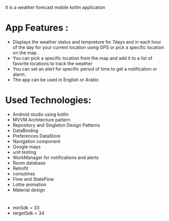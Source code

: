 It is a weather forecast mobile kotlin application
# App Features :
- Displays the weather status and tempreture for 7days and in each hour of the day for your current location using GPS or  pick a specific location on the map .
- You can pick a specific location from the map and add it to a list of favorite locations to track the weather
- You can set an alert for specific period of time to get a notification or alarm.
- The app can be used in English or Arabic

# Used Technologies:
- Android studio using kotlin
- MVVM Architecture pattern
- Repository and Singleton Design Patterns
- DataBinding
- Preferences DataStore
- Navigation component
- Google maps
- unit testing
- WorkManager for notifications and alerts
- Room database
- Retrofit
- coroutines
- Flow and StateFlow
- Lottie animation
- Material design
 #
- minSdk = 33
- targetSdk = 34
